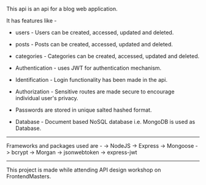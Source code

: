 This api is an api for a blog web application.

It has features like -
* users - 
          Users can be created, accessed, updated and deleted.
* posts - 
          Posts can be created, accessed, updated and deleted.
* categories - 
          Categories can be created, accessed, updated and deleted.
          
* Authentication -
          uses JWT for authentication mechanism.
* Identification - 
          Login functionality has been made in the api.
* Authorization -
          Sensitive routes are made secure to encourage individual user's privacy.

* Passwords are stored in unique salted hashed format. 

* Database -
          Document based NoSQL database i.e. MongoDB is used as Database.
----------------------------------------------------------------------------------------

Frameworks and packages used are -
-> NodeJS
-> Express
-> Mongoose
-> bcrypt
-> Morgan
-> jsonwebtoken
-> express-jwt
_________________________________________________________________________________________________

This project is made while attending API design workshop on FrontendMasters.
